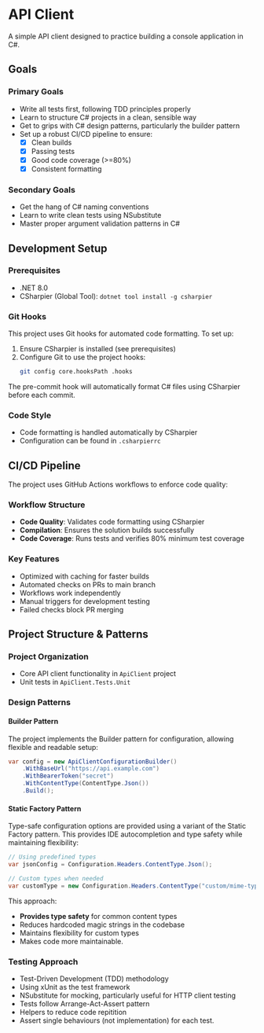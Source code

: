 # API Client

A simple API client designed to practice building a console application in C#.

## Goals

### Primary Goals
- Write all tests first, following TDD principles properly
- Learn to structure C# projects in a clean, sensible way
- Get to grips with C# design patterns, particularly the builder pattern
- Set up a robust CI/CD pipeline to ensure:
    - [x] Clean builds
    - [x] Passing tests
    - [x] Good code coverage (>=80%)
    - [x] Consistent formatting

### Secondary Goals
- Get the hang of C# naming conventions
- Learn to write clean tests using NSubstitute
- Master proper argument validation patterns in C#

## Development Setup

### Prerequisites
- .NET 8.0
- CSharpier (Global Tool): `dotnet tool install -g csharpier`

### Git Hooks
This project uses Git hooks for automated code formatting. To set up:

1. Ensure CSharpier is installed (see prerequisites)
2. Configure Git to use the project hooks:
   ```bash
   git config core.hooksPath .hooks
   ```

The pre-commit hook will automatically format C# files using CSharpier before each commit.

### Code Style
- Code formatting is handled automatically by CSharpier
- Configuration can be found in `.csharpierrc`

## CI/CD Pipeline
The project uses GitHub Actions workflows to enforce code quality:

### Workflow Structure
- **Code Quality**: Validates code formatting using CSharpier
- **Compilation**: Ensures the solution builds successfully
- **Code Coverage**: Runs tests and verifies 80% minimum test coverage

### Key Features
- Optimized with caching for faster builds
- Automated checks on PRs to main branch
- Workflows work independently
- Manual triggers for development testing
- Failed checks block PR merging

## Project Structure & Patterns

### Project Organization

- Core API client functionality in `ApiClient` project
- Unit tests in `ApiClient.Tests.Unit`

### Design Patterns

#### Builder Pattern
The project implements the Builder pattern for configuration, allowing flexible and readable setup:

```csharp
var config = new ApiClientConfigurationBuilder()
    .WithBaseUrl("https://api.example.com")
    .WithBearerToken("secret")
    .WithContentType(ContentType.Json())
    .Build();
```

#### Static Factory Pattern
Type-safe configuration options are provided using a variant of the Static Factory pattern.
This provides IDE autocompletion and type safety while maintaining flexibility:

```csharp
// Using predefined types
var jsonConfig = Configuration.Headers.ContentType.Json();

// Custom types when needed
var customType = new Configuration.Headers.ContentType("custom/mime-type");
```

This approach:
- **Provides type safety** for common content types
- Reduces hardcoded magic strings in the codebase
- Maintains flexibility for custom types
- Makes code more maintainable.

### Testing Approach
- Test-Driven Development (TDD) methodology
- Using xUnit as the test framework
- NSubstitute for mocking, particularly useful for HTTP client testing
- Tests follow Arrange-Act-Assert pattern
- Helpers to reduce code repitition
- Assert single behaviours (not implementation) for each test.